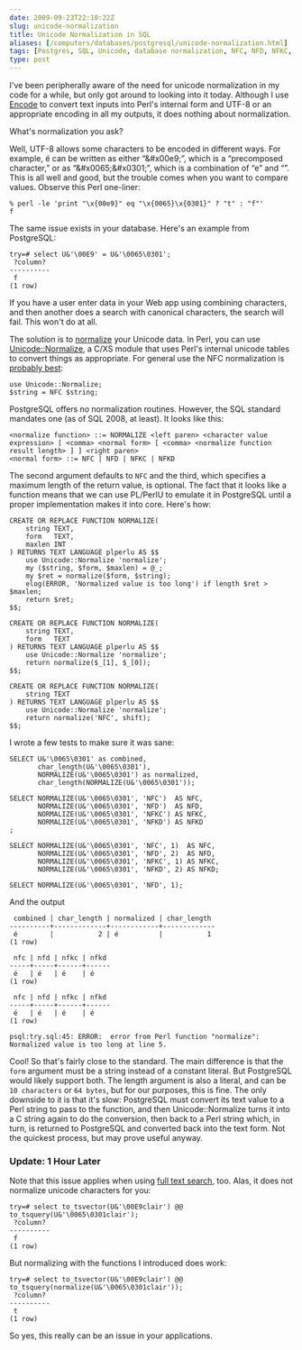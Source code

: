 ```yaml
--- 
date: 2009-09-23T22:10:22Z
slug: unicode-normalization
title: Unicode Normalization in SQL
aliases: [/computers/databases/postgresql/unicode-normalization.html]
tags: [Postgres, SQL, Unicode, database normalization, NFC, NFD, NFKC, NFKD]
type: post
---
```


I've been peripherally aware of the need for unicode normalization in my code
for a while, but only got around to looking into it today. Although I use
[Encode] to convert text inputs into Perl's internal form and UTF-8 or an
appropriate encoding in all my outputs, it does nothing about normalization.

What's normalization you ask?

Well, UTF-8 allows some characters to be encoded in different ways. For example,
é can be written as either “&\#x00e9;”, which is a “precomposed character,” or
as “&\#x0065;&\#x0301;”, which is a combination of “e” and “́”. This is all well
and good, but the trouble comes when you want to compare values. Observe this
Perl one-liner:

    % perl -le 'print "\x{00e9}" eq "\x{0065}\x{0301}" ? "t" : "f"'
    f

The same issue exists in your database. Here's an example from PostgreSQL:

    try=# select U&'\00E9' = U&'\0065\0301';
     ?column? 
    ----------
     f
    (1 row)

If you have a user enter data in your Web app using combining characters, and
then another does a search with canonical characters, the search will fail. This
won't do at all.

The solution is to [normalize] your Unicode data. In Perl, you can use
[Unicode::Normalize], a C/XS module that uses Perl's internal unicode tables to
convert things as appropriate. For general use the NFC normalization is
[probably best][]:

    use Unicode::Normalize;
    $string = NFC $string;

PostgreSQL offers no normalization routines. However, the SQL standard mandates
one (as of SQL 2008, at least). It looks like this:

    <normalize function> ::= NORMALIZE <left paren> <character value expression> [ <comma> <normal form> [ <comma> <normalize function result length> ] ] <right paren>
    <normal form> ::= NFC | NFD | NFKC | NFKD

The second argument defaults to `NFC` and the third, which specifies a maximum
length of the return value, is optional. The fact that it looks like a function
means that we can use PL/PerlU to emulate it in PostgreSQL until a proper
implementation makes it into core. Here's how:

    CREATE OR REPLACE FUNCTION NORMALIZE(
        string TEXT,
        form   TEXT,
        maxlen INT
    ) RETURNS TEXT LANGUAGE plperlu AS $$
        use Unicode::Normalize 'normalize';
        my ($string, $form, $maxlen) = @_;
        my $ret = normalize($form, $string);
        elog(ERROR, 'Normalized value is too long') if length $ret > $maxlen;
        return $ret;
    $$;

    CREATE OR REPLACE FUNCTION NORMALIZE(
        string TEXT,
        form   TEXT
    ) RETURNS TEXT LANGUAGE plperlu AS $$
        use Unicode::Normalize 'normalize';
        return normalize($_[1], $_[0]);
    $$;

    CREATE OR REPLACE FUNCTION NORMALIZE(
        string TEXT
    ) RETURNS TEXT LANGUAGE plperlu AS $$
        use Unicode::Normalize 'normalize';
        return normalize('NFC', shift);
    $$;

I wrote a few tests to make sure it was sane:

    SELECT U&'\0065\0301' as combined,
           char_length(U&'\0065\0301'),
           NORMALIZE(U&'\0065\0301') as normalized,
           char_length(NORMALIZE(U&'\0065\0301'));

    SELECT NORMALIZE(U&'\0065\0301', 'NFC')  AS NFC,
           NORMALIZE(U&'\0065\0301', 'NFD')  AS NFD,
           NORMALIZE(U&'\0065\0301', 'NFKC') AS NFKC,
           NORMALIZE(U&'\0065\0301', 'NFKD') AS NFKD
    ;

    SELECT NORMALIZE(U&'\0065\0301', 'NFC', 1)  AS NFC,
           NORMALIZE(U&'\0065\0301', 'NFD', 2)  AS NFD,
           NORMALIZE(U&'\0065\0301', 'NFKC', 1) AS NFKC,
           NORMALIZE(U&'\0065\0301', 'NFKD', 2) AS NFKD;

    SELECT NORMALIZE(U&'\0065\0301', 'NFD', 1);

And the output

     combined | char_length | normalized | char_length 
    ----------+-------------+------------+-------------
     é        |           2 | é          |           1
    (1 row)

     nfc | nfd | nfkc | nfkd 
    -----+-----+------+------
     é   | é   | é    | é
    (1 row)

     nfc | nfd | nfkc | nfkd 
    -----+-----+------+------
     é   | é   | é    | é
    (1 row)

    psql:try.sql:45: ERROR:  error from Perl function "normalize": Normalized value is too long at line 5.

Cool! So that's fairly close to the standard. The main difference is that the
`form` argument must be a string instead of a constant literal. But PostgreSQL
would likely support both. The length argument is also a literal, and can be
`10 characters` or `64 bytes`, but for our purposes, this is fine. The only
downside to it is that it's slow: PostgreSQL must convert its text value to a
Perl string to pass to the function, and then Unicode::Normalize turns it into a
C string again to do the conversion, then back to a Perl string which, in turn,
is returned to PostgreSQL and converted back into the text form. Not the
quickest process, but may prove useful anyway.

### Update: 1 Hour Later

Note that this issue applies when using [full text search], too. Alas, it does
not normalize unicode characters for you:

    try=# select to_tsvector(U&'\00E9clair') @@ to_tsquery(U&'\0065\0301clair');
     ?column? 
    ----------
     f
    (1 row)

But normalizing with the functions I introduced does work:

    try=# select to_tsvector(U&'\00E9clair') @@ to_tsquery(normalize(U&'\0065\0301clair'));
     ?column? 
    ----------
     t
    (1 row)

So yes, this really can be an issue in your applications.

  [Encode]: http://search.cpan.org/perldoc?Encode "Encode on
    CPAN"
  [normalize]: https://en.wikipedia.org/wiki/Unicode_normalization "Wikipedia:
    “Unicode equivalence”"
  [Unicode::Normalize]: http://search.cpan.org/perldoc?Unicode::Normalize
    "Unicode::Normalize on CPAN"
  [probably best]: http://unicode.org/faq/normalization.html#2 "Unicode
    Normalization FAQ: “Which forms of normalization should I support?”"
  [full text search]: http://www.postgresql.org/docs/current/static/textsearch.html
    "PostgreSQL Documentation: Full Text Search"

